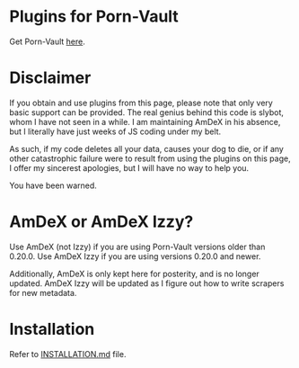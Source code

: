 # Plugins for Porn-Vault

Get Porn-Vault [here](https://github.com/boi123212321/porn-vault).

# Disclaimer
If you obtain and use plugins from this page, please note that only very basic support can be provided.
The real genius behind this code is slybot, whom I have not seen in a while.
I am maintaining AmDeX in his absence, but I literally have just weeks of JS coding under my belt.

As such, if my code deletes all your data, causes your dog to die, or if any other catastrophic failure were to result from using the plugins on this page, I offer my sincerest apologies, but I will have no way to help you.

You have been warned.

# AmDeX or AmDeX Izzy?

Use AmDeX (not Izzy) if you are using Porn-Vault versions older than 0.20.0.
Use AmDeX Izzy if you are using versions 0.20.0 and newer.

Additionally, AmDeX is only kept here for posterity, and is no longer updated.
AmDeX Izzy will be updated as I figure out how to write scrapers for new metadata.

# Installation
Refer to [INSTALLATION.md](https://github.com/johnnyporn88/porn-manager-plugins/blob/master/docs/INSTALLATION.md) file.
